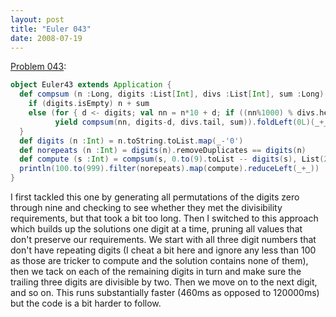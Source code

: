 ```yaml
---
layout: post
title: "Euler 043"
date: 2008-07-19
---
```


[Problem 043]\:

```scala
object Euler43 extends Application {
  def compsum (n :Long, digits :List[Int], divs :List[Int], sum :Long) :Long = {
    if (digits.isEmpty) n + sum
    else (for { d <- digits; val nn = n*10 + d; if ((nn%1000) % divs.head == 0) }
          yield compsum(nn, digits-d, divs.tail, sum)).foldLeft(0L)(_+_)
  }
  def digits (n :Int) = n.toString.toList.map(_-'0')
  def norepeats (n :Int) = digits(n).removeDuplicates == digits(n)
  def compute (s :Int) = compsum(s, 0.to(9).toList -- digits(s), List(2, 3, 5, 7, 11, 13, 17), 0)
  println(100.to(999).filter(norepeats).map(compute).reduceLeft(_+_))
}
```
I first tackled this one by generating all permutations of the digits zero through nine and checking to see whether they met the divisibility requirements, but that took a bit too long. Then I switched to this approach which builds up the solutions one digit at a time, pruning all values that don't preserve our requirements. We start with all three digit numbers that don't have repeating digits (I cheat a bit here and ignore any less than 100 as those are tricker to compute and the solution contains none of them), then we tack on each of the remaining digits in turn and make sure the trailing three digits are divisible by two. Then we move on to the next digit, and so on. This runs substantially faster (460ms as opposed to 120000ms) but the code is a bit harder to follow.



[Problem 043]: http://projecteuler.net/index.php?section=problems&id=43
